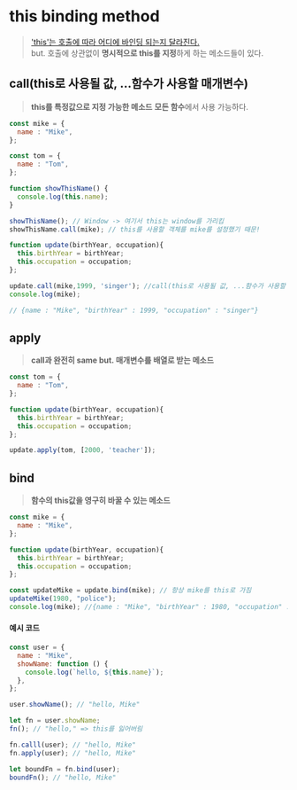 # this binding method
> <a href="https://github.com/HELLOHIDI/js-study/blob/main/CodingDevel/basic/8.%20this%20%ED%82%A4%EC%9B%8C%EB%93%9C.md">'this'는 호출에 따라 어디에 바인딩 되는지 달라진다.</a><br>
> but. 호출에 상관없이 **명시적으로 this를 지정**하게 하는 메소드들이 있다.

## call(this로 사용될 값, ...함수가 사용할 매개변수)
> **this를 특정값으로 지정 가능한 메소드**
> **모든 함수**에서 사용 가능하다.

```javascript
const mike = {
  name : "Mike",
};

const tom = {
  name : "Tom",
};

function showThisName() {
  console.log(this.name);
}

showThisName(); // Window -> 여기서 this는 window를 가리킴
showThisName.call(mike); // this를 사용할 객체를 mike를 설정했기 때문!

function update(birthYear, occupation){
  this.birthYear = birthYear;
  this.occupation = occupation;
};

update.call(mike,1999, 'singer'); //call(this로 사용될 값, ...함수가 사용할 매개변수)
console.log(mike);

// {name : "Mike", "birthYear" : 1999, "occupation" : "singer"}
```


## apply
> **call과 완전히 same but. 매개변수를 배열로 받는 메소드**
> 
```javascript
const tom = {
  name : "Tom",
};

function update(birthYear, occupation){
  this.birthYear = birthYear;
  this.occupation = occupation;
};

update.apply(tom, [2000, 'teacher']);
```

## bind
> **함수의 this값을 영구히 바꿀 수 있는 메소드**

```javascript
const mike = {
  name : "Mike",
};

function update(birthYear, occupation){
  this.birthYear = birthYear;
  this.occupation = occupation;
};

const updateMike = update.bind(mike); // 항상 mike를 this로 가짐
updateMike(1980, "police");
console.log(mike); //{name : "Mike", "birthYear" : 1980, "occupation" : "police"}


```


#### 예시 코드
```javascript
const user = {
  name : "Mike",
  showName: function () {
    console.log(`hello, ${this.name}`);
  },
};

user.showName(); // "hello, Mike"

let fn = user.showName;
fn(); // "hello," => this를 잃어버림

fn.calll(user); // "hello, Mike"
fn.apply(user); // "hello, Mike"

let boundFn = fn.bind(user);
boundFn(); // "hello, Mike"
```
